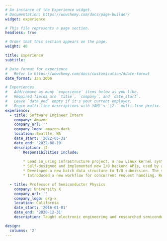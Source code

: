 ```yaml
---
# An instance of the Experience widget.
# Documentation: https://wowchemy.com/docs/page-builder/
widget: experience

# This file represents a page section.
headless: true

# Order that this section appears on the page.
weight: 40

title: Experience
subtitle:

# Date format for experience
#   Refer to https://wowchemy.com/docs/customization/#date-format
date_format: Jan 2006

# Experiences.
#   Add/remove as many `experience` items below as you like.
#   Required fields are `title`, `company`, and `date_start`.
#   Leave `date_end` empty if it's your current employer.
#   Begin multi-line descriptions with YAML's `|2-` multi-line prefix.
experience:
  - title: Software Engineer Intern
    company: Amazon
    company_url: ''
    company_logo: amazon-dark
    location: Seattle, WA
    date_start: '2022-05-31'
    date_end: '2022-08-19'
    description: |2-
        Responsibilities include:
        
        * Lead io_uring infrastructure project, a new Linux kernel system call interface for asynchronous I/O to deliver I/O latency and throughout improvements.
        * Self-designed and implemented new I/O backend APIs, used by all teams in AWS Aurora org. The IOPS data get improved by **80%** with 100,000 requests.
        * Developed a new batch data structure to I/O submission. The system call number has been reduced to **1/4096**.
        * Introduced a new workflow for concurrent request handling. Removed all the mutex usages. The latency data get improved by **77%**.

  - title: Professor of Semiconductor Physics
    company: University X
    company_url: ''
    company_logo: org-x
    location: California
    date_start: '2016-01-01'
    date_end: '2020-12-31'
    description: Taught electronic engineering and researched semiconductor physics.

design:
  columns: '2'
---
```

